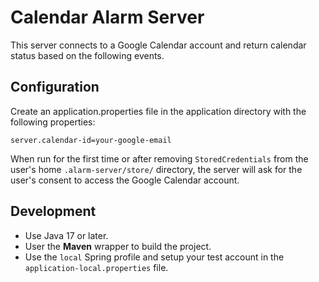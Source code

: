 # Calendar Alarm Server

This server connects to a Google Calendar account and return calendar status based on the following events.

## Configuration

Create an application.properties file in the application directory with the following properties:

```properties
server.calendar-id=your-google-email
```

When run for the first time or after removing `StoredCredentials` from the user's home `.alarm-server/store/` directory, the server will ask for the user's consent to access the Google Calendar account.

## Development

- Use Java 17 or later.
- User the **Maven** wrapper to build the project.
- Use the `local` Spring profile and setup your test account in the `application-local.properties` file.
